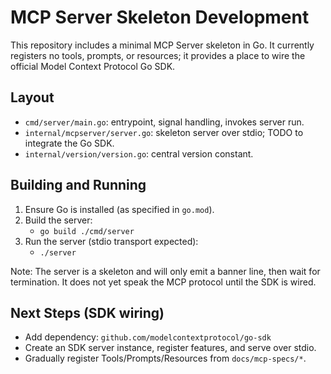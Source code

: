 # MCP Server Skeleton Development

This repository includes a minimal MCP Server skeleton in Go. It currently registers no tools, prompts, or resources; it provides a place to wire the official Model Context Protocol Go SDK.

## Layout

- `cmd/server/main.go`: entrypoint, signal handling, invokes server run.
- `internal/mcpserver/server.go`: skeleton server over stdio; TODO to integrate the Go SDK.
- `internal/version/version.go`: central version constant.

## Building and Running

1. Ensure Go is installed (as specified in `go.mod`).
2. Build the server:
   - `go build ./cmd/server`
3. Run the server (stdio transport expected):
   - `./server`

Note: The server is a skeleton and will only emit a banner line, then wait for termination. It does not yet speak the MCP protocol until the SDK is wired.

## Next Steps (SDK wiring)

- Add dependency: `github.com/modelcontextprotocol/go-sdk`
- Create an SDK server instance, register features, and serve over stdio.
- Gradually register Tools/Prompts/Resources from `docs/mcp-specs/*`.

